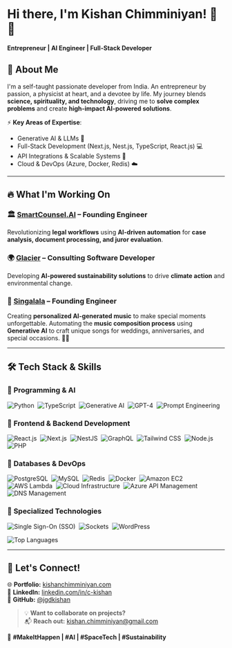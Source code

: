 # **Hi there, I'm Kishan Chimminiyan!** 👋🚀  

**Entrepreneur | AI Engineer | Full-Stack Developer**  


## 🚀 **About Me**  

I'm a self-taught passionate developer from India. An entrepreneur by passion, a physicist at heart, and a devotee by life. My journey blends **science, spirituality, and technology**, driving me to **solve complex problems** and create **high-impact AI-powered solutions**.

⚡ **Key Areas of Expertise**:  
- Generative AI & LLMs 🤖  
- Full-Stack Development (Next.js, Nest.js, TypeScript, React.js) 💻  
- API Integrations & Scalable Systems 🚀  
- Cloud & DevOps (Azure, Docker, Redis) ☁️  

---

## 🔥 **What I'm Working On**  

### 🏛️ [SmartCounsel.AI](https://smartcounsel.ai) – **Founding Engineer**  
Revolutionizing **legal workflows** using **AI-driven automation** for **case analysis, document processing, and juror evaluation**.  

### 🌍 [Glacier](https://www.glacier.eco) – **Consulting Software Developer**  
Developing **AI-powered sustainability solutions** to drive **climate action** and environmental change.  

### 🎵 [Singalala](https://singalala.com) – **Founding Engineer**  
Creating **personalized AI-generated music** to make special moments unforgettable. Automating the **music composition process** using **Generative AI** to craft unique songs for weddings, anniversaries, and special occasions. 🚀🎶

---


## 🛠️ **Tech Stack & Skills**  

### 🔹 **Programming & AI**
![Python](https://img.shields.io/badge/-Python-05122A?style=flat&logo=python)&nbsp;
![TypeScript](https://img.shields.io/badge/-TypeScript-05122A?style=flat&logo=typescript)&nbsp;
![Generative AI](https://img.shields.io/badge/-Generative%20AI-FF5733?style=flat&logo=openai)&nbsp;
![GPT-4](https://img.shields.io/badge/-GPT--4-8A2BE2?style=flat&logo=openai)&nbsp;
![Prompt Engineering](https://img.shields.io/badge/-Prompt%20Engineering-ff69b4?style=flat&logo=openai)  

### 🔹 **Frontend & Backend Development**

![React.js](https://img.shields.io/badge/-React.js-61DAFB?style=flat&logo=react)&nbsp;
![Next.js](https://img.shields.io/badge/-Next.js-black?style=flat&logo=next.js)&nbsp;
![NestJS](https://img.shields.io/badge/-Nest.js-E0234E?style=flat&logo=nestjs)&nbsp;
![GraphQL](https://img.shields.io/badge/-GraphQL-E10098?style=flat&logo=graphql)&nbsp;
![Tailwind CSS](https://img.shields.io/badge/-Tailwind%20CSS-38B2AC?style=flat&logo=tailwind-css)&nbsp;
![Node.js](https://img.shields.io/badge/-Node.js-green?style=flat&logo=node.js)&nbsp;
![PHP](https://img.shields.io/badge/-PHP-777BB4?style=flat&logo=php)  

### 🔹 **Databases & DevOps**

![PostgreSQL](https://img.shields.io/badge/-PostgreSQL-05122A?style=flat&logo=postgresql)&nbsp;
![MySQL](https://img.shields.io/badge/-MySQL-4479A1?style=flat&logo=mysql)&nbsp;
![Redis](https://img.shields.io/badge/-Redis-red?style=flat&logo=redis)&nbsp;
![Docker](https://img.shields.io/badge/-Docker-05122A?style=flat&logo=docker)&nbsp;
![Amazon EC2](https://img.shields.io/badge/-Amazon%20EC2-orange?style=flat&logo=amazon-aws)&nbsp;
![AWS Lambda](https://img.shields.io/badge/-AWS%20Lambda-orange?style=flat&logo=amazon-aws)&nbsp;
![Cloud Infrastructure](https://img.shields.io/badge/-Cloud%20Infrastructure-2C3E50?style=flat&logo=cloud)&nbsp;
![Azure API Management](https://img.shields.io/badge/-Azure%20API%20Management-05122A?style=flat&logo=microsoft-azure)&nbsp;
![DNS Management](https://img.shields.io/badge/-DNS%20Management-05122A?style=flat&logo=cloudflare)  

### 🔹 **Specialized Technologies**

![Single Sign-On (SSO)](https://img.shields.io/badge/-Single%20Sign--On%20(SSO)-purple?style=flat&logo=microsoft)&nbsp;
![Sockets](https://img.shields.io/badge/-Sockets-05122A?style=flat&logo=socket.io)&nbsp;
![WordPress](https://img.shields.io/badge/-WordPress-21759B?style=flat&logo=wordpress)


![Top Languages](https://github-readme-stats.vercel.app/api/top-langs/?username=jgdkishan&layout=compact&theme=radical)

---

## 📌 **Let's Connect!**  

🌐 **Portfolio:** [kishanchimminiyan.com](https://www.linkedin.com/in/c-kishan/)  
💼 **LinkedIn:** [linkedin.com/in/c-kishan](https://www.linkedin.com/in/c-kishan/)  
📂 **GitHub:** [@jgdkishan](https://github.com/jgdkishan)  

> 💡 **Want to collaborate on projects?**  
📬 **Reach out:** [kishan.chimminiyan@gmail.com](mailto:kishan.chimminiyan@gmail.com)

🚀 **#MakeItHappen | #AI | #SpaceTech | #Sustainability**  
